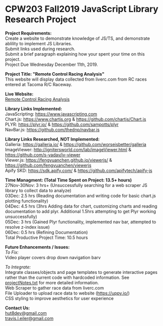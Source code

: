 # CPW203 Fall2019 JavaScript Library Research Project

**Project Requirements:**<br>
Create a website to demonstrate knowledge of JS/TS, and demonstrate ablility to implement JS Libraries.<br>
Submit links used during research.<br>
Submit a brief paragraph explaining how your spent your time on this project.<br>
Project Due Wednesday December 11th, 2019.<br>

**Project Title: "Remote Control Racing Analysis"**<br>
This website will display data collected from liverc.com from RC races entered at Tacoma R/C Raceway.

**Live Website:**<br>
[Remote Control Racing Analysis](https://arcum-omni.github.io/RemoteControlRacingAnalysis "https://arcum-omni.github.io/RemoteControlRacingAnalysis")

**Library Links Implemented:**<br>
JavaScripting: https://www.javascripting.com <br>
Chart.js:  https://www.chartjs.org & https://github.com/chartjs/Chart.js <br>
PLYR: https://plyr.io/ & https://github.com/sampotts/plyr <br>
NavBar.js:  https://github.com/thednp/navbar.js

**Library Links Researched, NOT Implemented:**<br>
Galleria: https://galleria.io/ & https://github.com/worseisbetter/galleria<br>
ImageViewer: http://ignitersworld.com/lab/imageViewer.html & https://github.com/s-yadav/iv-viewer<br>
Viewer.js: https://fengyuanchen.github.io/viewerjs/ & https://github.com/fengyuanchen/viewerjs<br>
Apify SKD: https://sdk.apify.com/ & https://github.com/apifytech/apify-js <br>

**Time Managment: (Total Time Spent on Project: 13.5+ hours)**<br>
27Nov-30Nov: 3 hrs+ (Unsuccessfully searching for a web scraper JS library to collect data to analyze)<br>
03Dec: 2.5 hrs (Reading documentation and writing code for basic chart.js plotting functionality)<br>
04Dec: 4.5 hrs (3hrs Adding data for chart, customizing charts and reading documentation to add plyr. Additional 1.5hrs attempting to get Plyr working unsuccessfully)<br>
05Dec: 3 hrs (Gained Plyr functionality, implemented nav bar, attempted to resolve z-index issue)<br>
06Dec: 0.5 hrs (Refining Documentation)<br>
Total Productive Project Time: 10.5 hours

**Future Enhancements / Issues:**<br>
*To Fix:*<br>
Video player covers drop down navigation barv<br>

*To Integrate:*<br>
Integrate classes/objects and page templates to generate interactive pages rather than the current code with hardcoded information. See [projectNotes.txt](https://github.com/arcum-omni/RemoteControlRacingAnalysis/blob/master/projectNotes.txt "Library Research Project Notes") for more detailed information.<br>
Web Scraper to gather race data from liverc.com<br>
File Uploader to upload race data to website (https://uppy.io/) <br>
CSS styling to improve aesthetics for user experience<br>

**Contact Us:**<br>
hut8dev@gmail.com<br>
travis.l.eiler@gmail.com
